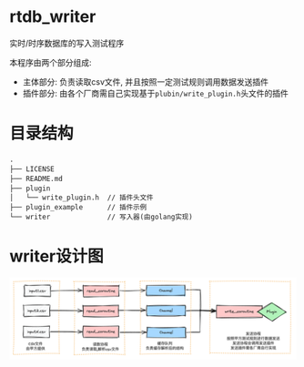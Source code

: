 # rtdb_writer

实时/时序数据库的写入测试程序

本程序由两个部分组成: 
* 主体部分: 负责读取csv文件, 并且按照一定测试规则调用数据发送插件
* 插件部分: 由各个厂商需自己实现基于```plubin/write_plugin.h```头文件的插件

# 目录结构
```tex
.
├── LICENSE
├── README.md
├── plugin
│   └── write_plugin.h  // 插件头文件
├── plugin_example      // 插件示例
└── writer              // 写入器(由golang实现)

```

# writer设计图
![img.png](resource/design_drawing.png)